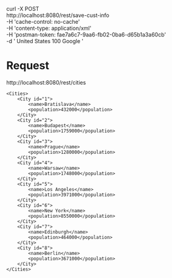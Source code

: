 curl -X POST \
  http://localhost:8080/rest/save-cust-info \
  -H 'cache-control: no-cache' \
  -H 'content-type: application/xml' \
  -H 'postman-token: fae7a6c7-9aa6-fb02-0ba6-d65b1a3a60cb' \
  -d '<?xml version="1.0" encoding="UTF-8"?>
<customer>
    <country>United States</country>
    <custNo>100</custNo>
    <name>Google</name>
</customer>' 


# Request

http://localhost:8080/rest/cities

```
<Cities>
    <City id="1">
        <name>Bratislava</name>
        <population>432000</population>
    </City>
    <City id="2">
        <name>Budapest</name>
        <population>1759000</population>
    </City>
    <City id="3">
        <name>Prague</name>
        <population>1280000</population>
    </City>
    <City id="4">
        <name>Warsaw</name>
        <population>1748000</population>
    </City>
    <City id="5">
        <name>Los Angeles</name>
        <population>3971000</population>
    </City>
    <City id="6">
        <name>New York</name>
        <population>8550000</population>
    </City>
    <City id="7">
        <name>Edinburgh</name>
        <population>464000</population>
    </City>
    <City id="8">
        <name>Berlin</name>
        <population>3671000</population>
    </City>
</Cities>
```
 
